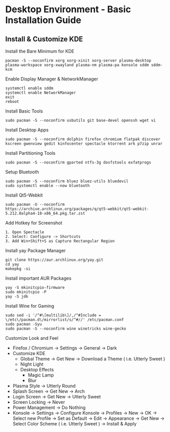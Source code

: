 # Desktop Environment - Basic Installation Guide

## Install & Customize KDE

Install the Bare Minimum for KDE

    pacman -S --noconfirm xorg xorg-xinit xorg-server plasma-desktop plasma-workspace xorg-xwayland plasma-nm plasma-pa konsole sddm sddm-kcm 
  
Enable Display Manager & NetworkManager

    systemctl enable sddm
    systemctl enable NetworkManager
    exit
    reboot

Install Basic Tools

    sudo pacman -S --noconfirm usbutils git base-devel openssh wget vi

Install Desktop Apps

    sudo pacman -S --noconfirm dolphin firefox chromium flatpak discover kscreen gwenview gedit kinfocenter spectacle ktorrent ark p7zip unrar

Install Partitioning Tools

    sudo pacman -S --noconfirm gparted ntfs-3g dosfstools exfatprogs
  
Setup Bluetooth

    sudo pacman -S --noconfirm bluez bluez-utils bluedevil
    sudo systemctl enable --now bluetooth

Install Qt5-Webkit

    sudo pacman -U --noconfirm  https://archive.archlinux.org/packages/q/qt5-webkit/qt5-webkit-5.212.0alpha4-18-x86_64.pkg.tar.zst

Add Hotkey for Screenshot

    1. Open Spectacle
    2. Select: Configure -> Shortcuts
    3. Add Win+Shift+S as Capture Rectangular Region

Install yay Package Manager

    git clone https://aur.archlinux.org/yay.git
    cd yay
    makepkg -si

Install important AUR Packages

    yay -S mkinitcpio-firmware
    sudo mkinitcpio -P
    yay -S jdk

Install Wine for Gaming

    sudo sed -i '/^#\[multilib\]/,/^#Include = \/etc\/pacman.d\/mirrorlist/s/^#//' /etc/pacman.conf
    sudo pacman -Syu
    sudo pacman -S --noconfirm wine winetricks wine-gecko

Customize Look and Feel

- Firefox / Chromium -> Settings -> General -> Dark
- Customize KDE
    - Global Theme -> Get New -> Download a Theme ( i.e. Utterly Sweet )
    - Night Light
    - Desktop Effects
        - Magic Lamp
        - Blur
- Plasma Style -> Utterly Round
- Splash Screen -> Get New -> Arch
- Login Screen -> Get New -> Utterly Sweet
- Screen Locking -> Never
- Power Management -> Do Nothing
- Konsole -> Settings -> Configure Konsole -> Profiles -> New -> OK -> Select new Profile -> Set as Default -> Edit -> Appearance -> Get New -> Select Color Scheme ( i.e. Utterly Sweet ) -> Install & Apply 
